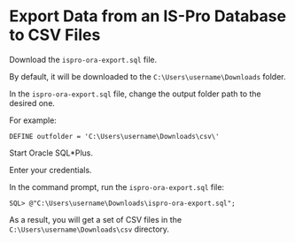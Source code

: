 # Export Data from an IS-Pro Database to CSV Files

Download the `ispro-ora-export.sql` file.

By default, it will be downloaded to the `C:\Users\username\Downloads` folder.

In the `ispro-ora-export.sql` file, change the output folder path to the desired one.

For example:

``` notepad
DEFINE outfolder = 'C:\Users\username\Downloads\csv\'
```

Start Oracle SQL*Plus.

Enter your credentials.

In the command prompt, run the `ispro-ora-export.sql` file:

``` sqlplus
SQL> @"C:\Users\username\Downloads\ispro-ora-export.sql";
```

As a result, you will get a set of CSV files in the `C:\Users\username\Downloads\csv` directory.
